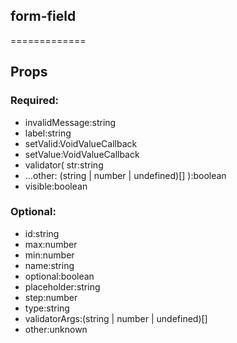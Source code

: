 
## form-field
=============
## Props


### Required:
 - invalidMessage:string
 - label:string
 - setValid:VoidValueCallback<boolean>
 - setValue:VoidValueCallback<string>
 - validator(
    str:string
 - ...other: (string | number | undefined)[]
  ):boolean
 - visible:boolean

### Optional:
 - id:string
 - max:number
 - min:number
 - name:string
 - optional:boolean
 - placeholder:string
 - step:number
 - type:string
 - validatorArgs:(string | number | undefined)[]
 - other:unknown
